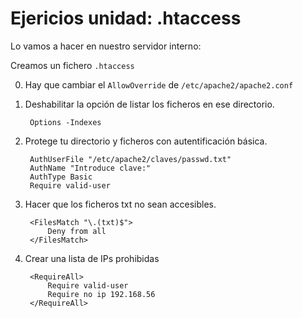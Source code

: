 # Ejericios unidad: .htaccess

Lo vamos a hacer en nuestro servidor interno:

Creamos un fichero `.htaccess`

0. Hay que cambiar el `AllowOverride` de `/etc/apache2/apache2.conf`

1. Deshabilitar la opción de listar los ficheros en ese directorio.

		Options -Indexes

2. Protege tu directorio y ficheros con autentificación básica.

		AuthUserFile "/etc/apache2/claves/passwd.txt"
		AuthName "Introduce clave:"
		AuthType Basic	
		Require valid-user

3. Hacer que los ficheros txt no sean accesibles.

		<FilesMatch "\.(txt)$">
			Deny from all
		</FilesMatch>	

4. Crear una lista de IPs prohibidas
 
		<RequireAll>
			Require valid-user
			Require no ip 192.168.56
		</RequireAll>
